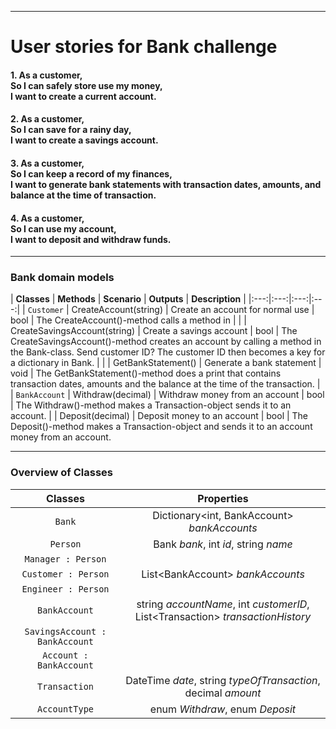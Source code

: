 ***
# User stories for Bank challenge

#### 1. As a customer, <br> So I can safely store use my money, <br> I want to create a current account.

#### 2. As a customer, <br> So I can save for a rainy day, <br> I want to create a savings account.

#### 3. As a customer, <br> So I can keep a record of my finances, <br> I want to generate bank statements with transaction dates, amounts, and balance at the time of transaction.

#### 4. As a customer, <br> So I can use my account, <br> I want to deposit and withdraw funds.

***

### Bank domain models

| **Classes** | **Methods** | **Scenario** | **Outputs** | **Description** |
|:---:|:---:|:---:|:---:|
| `Customer` | CreateAccount(string) | Create an account for normal use | bool | The CreateAccount()-method calls a method in  |
|  | CreateSavingsAccount(string) | Create a savings account | bool | The CreateSavingsAccount()-method creates an account by calling a method in the Bank-class. Send customer ID? The customer ID then becomes a key for a dictionary in Bank. |
|  | GetBankStatement() | Generate a bank statement  | void | The GetBankStatement()-method does a print that contains transaction dates, amounts and the balance at the time of the transaction. |
| `BankAccount` | Withdraw(decimal) | Withdraw money from an account | bool | The Withdraw()-method makes a Transaction-object sends it to an account.
|  | Deposit(decimal) | Deposit money to an account | bool | The Deposit()-method makes a Transaction-object and sends it to an account money from an account.

***

### Overview of Classes

| **Classes** | Properties |
|:---:|:---:|
|`Bank`| Dictionary\<int, BankAccount> _bankAccounts_|
|`Person`| Bank _bank_, int _id_, string _name_ |
|`Manager : Person`|  |
|`Customer : Person`| List\<BankAccount> _bankAccounts_ |
|`Engineer : Person`|  |
|`BankAccount`| string _accountName_, int _customerID_, List\<Transaction> _transactionHistory_ |
|`SavingsAccount : BankAccount`|  |
|`Account : BankAccount`|  | 
|`Transaction`| DateTime _date_, string _typeOfTransaction_, decimal _amount_ |
|`AccountType`| enum _Withdraw_, enum _Deposit_ |